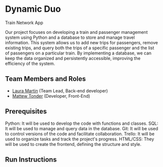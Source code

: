 # Dynamic Duo

Train Network App

Our project focuses on developing a train and passenger management system using Python and a database to store and manage travel information. This system allows us to add new trips for passengers, remove existing trips, and query both the trips of a specific passenger and the list of passengers on a particular train. By implementing a database, we can keep the data organized and persistently accessible, improving the efficiency of the system.

## Team Members and Roles

* [Laura Martin](https://github.com/lauuramarttin/CIS350-HW2-Martin.git) (Team Lead, Back-end developer)
* [Mattew Tonder](https://github.com/mattonder/mattonder-CIS350-HW2-Tonder.git) (Developer, Front-End) 

## Prerequisites

Python: It will be used to develop the code with functions and classes.
SQL: It will be used to manage and query data in the database.
Git: It will be used to control versions of the code and facilitate collaboration.
Trello: It will be used to organize tasks and track the project's progress.
HTML/CSS: They will be used to create the frontend, defining the structure and style.

## Run Instructions
